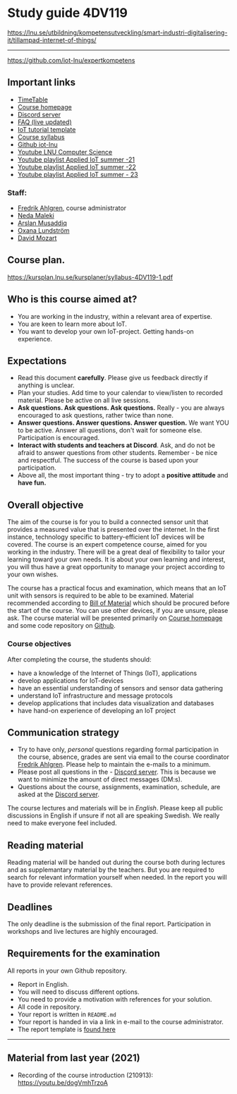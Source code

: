 # Study guide 4DV119

https://lnu.se/utbildning/kompetensutveckling/smart-industri-digitalisering-it/tillampad-internet-of-things/

---

https://github.com/iot-lnu/expertkompetens


## Important links

- [TimeTable](https://cloud.timeedit.net/lnu/web/schema1/ri1Y7X0QQ9wZ16Qv750Q3855yYY79Z.html)
- [Course homepage](https://github.com/iot-lnu/expertkompetens)
- [Discord server](https://discord.gg/k7ewMrRWU7)
- [FAQ (live updated)](faq.md)
- [IoT tutorial template](report-template.md)
- [Course syllabus](https://kursplan.lnu.se/kursplaner/syllabus-4DV119-1.pdf)
- [Github iot-lnu](https://github.com/iot-lnu)
- [Youtube LNU Computer Science](https://www.youtube.com/cslnu)
- [Youtube playlist Applied IoT summer -21](https://www.youtube.com/playlist?list=PL70wNv4dBdJzuVMTC3OL6YPnENS8Y7TKn)
- [Youtube playlist Applied IoT summer -22](https://www.youtube.com/watch?v=pEB_j0NFc74&list=PL70wNv4dBdJx2hoJxvNIUS_VPhR5QQY45)
- [Youtube playlist Applied IoT summer - 23](https://www.youtube.com/playlist?list=PL70wNv4dBdJxh0lJjnLlQjqh9rshaht6X)

### Staff:

- [Fredrik Ahlgren](https://lnu.se/personal/fredrik.ahlgren/), course administrator
- [Neda Maleki](https://lnu.se/en/staff/neda.maleki/)
- [Arslan Musaddiq](https://lnu.se/en/staff/arslan.musaddiq/)
- [Oxana Lundström](https://lnu.se/personal/oxana.lundstrom/)
- [David Mozart](https://lnu.se/en/staff/david.mozart/)

## Course plan.
https://kursplan.lnu.se/kursplaner/syllabus-4DV119-1.pdf

## Who is this course aimed at?

- You are working in the industry, within a relevant area of expertise.
- You are keen to learn more about IoT.
- You want to develop your own IoT-project. Getting hands-on experience.

## Expectations

- Read this document **carefully**. Please give us feedback directly if anything is unclear.
- Plan your studies. Add time to your calendar to view/listen to recorded material. Please be active on all live sessions.
- **Ask questions. Ask questions. Ask questions.** Really - you are always encouraged to ask questions, rather twice than none.
- **Answer questions. Answer questions. Answer question.** We want YOU to be active. Answer all questions, don't wait for someone else. Participation is encouraged.
- **Interact with students and teachers at Discord**. Ask, and do not be afraid to answer questions from other students. Remember - be nice and respectful. The success of the course is based upon your participation.
- Above all, the most important thing - try to adopt a **positive attitude** and **have fun.**

## Overall objective

The aim of the course is for you to build a connected sensor unit that provides a measured value that is presented over the internet. In the first instance, technology specific to battery-efficient IoT devices will be covered. The course is an expert competence course, aimed for you working in the industry. There will be a great deal of flexibility to tailor your learning toward your own needs. It is about your own learning and interest, you will thus have a great opportunity to manage your project according to your own wishes.

The course has a practical focus and examination, which means that an IoT unit with sensors is required to be able to be examined. Material recommended according to [Bill of Material](https://github.com/iot-lnu/expertkompetens/blob/main/BOM.md) which should be procured before the start of the course. You can use other devices, if you are unsure, please ask. The course material will be presented primarily on [Course homepage](https://github.com/iot-lnu/expertkompetens) and some code repository on [Github](https://github.com/iot-lnu).

### Course objectives

After completing the course, the students should:

- have a knowledge of the Internet of Things (IoT), applications
- develop applications for IoT-devices
- have an essential understanding of sensors and sensor data gathering
- understand IoT infrastructure and message protocols
- develop applications that includes data visualization and databases
- have hand-on experience of developing an IoT project

## Communication strategy

- Try to have only, *personal* questions regarding formal participation in the course, absence, grades are sent via email to the course coordinator [Fredrik Ahlgren](fredrik.ahlgren@lnu.se). Please help to maintain the e-mails to a minimum.
- Please post all questions in the - [Discord server](https://discord.gg/k7ewMrRWU7). This is because we want to minimize the amount of direct messages (DM:s).
- Questions about the course, assignments, examination, schedule, are asked at the [Discord server](https://discord.gg/k7ewMrRWU7).

The course lectures and materials will be in *English*. Please keep all public discussions in English if unsure if not all are speaking Swedish. We really need to make everyone feel included.

## Reading material

Reading material will be handed out during the course both during lectures and as supplemantary material by the teachers. But you are required to search for relevant information yourself when needed. In the report you will have to provide relevant references.

## Deadlines

The only deadline is the submission of the final report. Participation in workshops and live lectures are highly encouraged.

## Requirements for the examination

All reports in your own Github repository.
- Report in English.
- You will need to discuss different options.
- You need to provide a motivation with references for your solution.
- All code in repository.
- Your report is written in `README.md`
- Your report is handed in via a link in e-mail to the course administrator.
- The report template is [found here](report-template.md)

----

## Material from last year (2021)

- Recording of the course introduction (210913): https://youtu.be/dogVmhTrzoA

